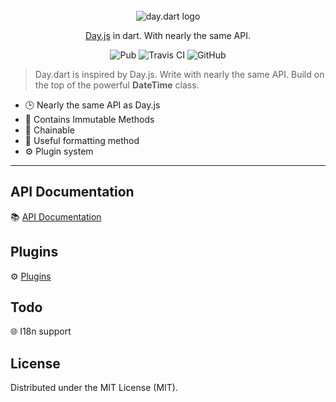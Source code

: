 <br />
<br />
<br />

<p align="center">
  <img src="https://github.com/g1eny0ung/day.dart/blob/master/day.dart.png?raw=true" alt="day.dart logo" />    
</p>
<p align="center"><a href="https://github.com/iamkun/dayjs/">Day.js</a> in dart. With nearly the same API.</p>

<p align="center">
  <img alt="Pub" src="https://img.shields.io/pub/v/day.svg">
  <img src="https://travis-ci.org/dayjs/day.dart.svg?branch=master" alt="Travis CI" />
  <img alt="GitHub" src="https://img.shields.io/github/license/g1eny0ung/day.dart.svg">
</p>

> Day.dart is inspired by Day.js. Write with nearly the same API. Build on the top of the powerful **DateTime** class.

* 🕒 Nearly the same API as Day.js
* 💪 Contains Immutable Methods
* 🔗 Chainable
* 👀 Useful formatting method
* ⚙️ Plugin system

---

## API Documentation

📚 [API Documentation](https://github.com/g1eny0ung/day.dart/blob/master/API.md)

## Plugins

⚙️ [Plugins](https://github.com/g1eny0ung/day.dart/blob/master/PLUGINS.md)

## Todo

🌐 I18n support

## License

Distributed under the MIT License (MIT).
